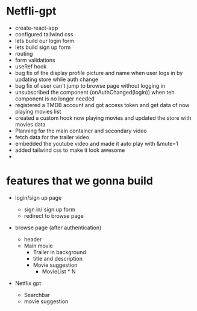 # Netfli-gpt

- create-react-app
- configured tailwind css
- lets build our login form
- lets build sign up form
- routing
- form validations
- useRef hook
- bug fix of the display profile picture and name when user logs in by updating store while auth change
- bug fix of user can't jump to browse page without logging in
- unsubscribed the component (onAuthChanged(login)) when teh component is no longer needed
- registered a TMDB account and got access token and get data of now playing movies list
- created a custom hook now playing movies and updated the store with movies data
- Planning for the main container and secondary video
- fetch data for the trailer video
- embedded the youtube video and made it auto play with &mute=1
- added tailwind css to make it look awesome
-

# features that we gonna build

- login/sign up page

  - sign in/ sign up form
  - redirect to browse page

- browse page (after authentication)

  - header
  - Main movie
    - Trailer in background
    - title and description
    - Movie suggestion
      - MovieList \* N

- Netflix gpt
  - Searchbar
  - movie suggestion
